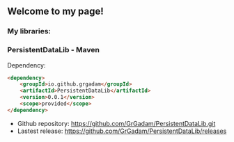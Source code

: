 ## Welcome to my page!

### My libraries:

### PersistentDataLib - Maven

Dependency:

```markdown
<dependency>
    <groupId>io.github.grgadam</groupId>
    <artifactId>PersistentDataLib</artifactId>
    <version>0.0.1</version>
    <scope>provided</scope>
</dependency>
```
- Github repository: https://github.com/GrGadam/PersistentDataLib.git
- Lastest release: https://github.com/GrGadam/PersistentDataLib/releases
